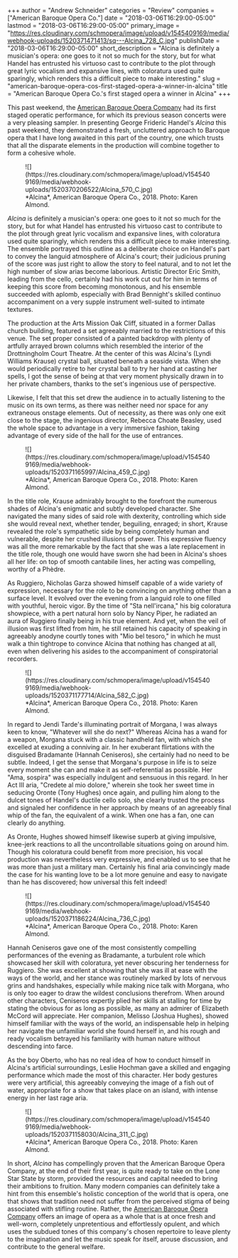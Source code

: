 +++
author = "Andrew Schneider"
categories = "Review"
companies = ["American Baroque Opera Co."]
date = "2018-03-06T16:29:00-05:00"
lastmod = "2018-03-06T16:29:00-05:00"
primary_image = "https://res.cloudinary.com/schmopera/image/upload/v1545409169/media/webhook-uploads/1520371471413/sq---Alcina_728_C.jpg"
publishDate = "2018-03-06T16:29:00-05:00"
short_description = "Alcina is definitely a musician&#039;s opera: one goes to it not so much for the story, but for what Handel has entrusted his virtuoso cast to contribute to the plot through great lyric vocalism and expansive lines, with coloratura used quite sparingly, which renders this a difficult piece to make interesting."
slug = "american-baroque-opera-cos-first-staged-opera-a-winner-in-alcina"
title = "American Baroque Opera Co.&#039;s first staged opera a winner in Alcina"
+++

This past weekend, the [American Baroque Opera Company](/scene/people/american-baroque-opera-co/) had its first staged operatic performance, for which its previous season concerts were a very pleasing sampler. In presenting George Frideric Handel's *Alcina* this past weekend, they demonstrated a fresh, uncluttered approach to Baroque opera that I have long awaited in this part of the country, one which trusts that all the disparate elements in the production will combine together to form a cohesive whole.

<figure data-type="image">
![](https://res.cloudinary.com/schmopera/image/upload/v1545409169/media/webhook-uploads/1520370206522/Alcina_570_C.jpg)
<figcaption>*Alcina*, American Baroque Opera Co., 2018. Photo: Karen Almond.</figcaption>
</figure>

*Alcina* is definitely a musician's opera: one goes to it not so much for the story, but for what Handel has entrusted his virtuoso cast to contribute to the plot through great lyric vocalism and expansive lines, with coloratura used quite sparingly, which renders this a difficult piece to make interesting. The ensemble portrayed this outline as a deliberate choice on Handel's part to convey the languid atmosphere of Alcina's court; their judicious pruning of the score was just right to allow the story to feel natural, and to not let the high number of slow arias become laborious. Artistic Director Eric Smith, leading from the cello, certainly had his work cut out for him in terms of keeping this score from becoming monotonous, and his ensemble succeeded with aplomb, especially with Brad Bennight's skilled continuo accompaniment on a very supple instrument well-suited to intimate textures.

The production at the Arts Mission Oak Cliff, situated in a former Dallas church building, featured a set agreeably married to the restrictions of this venue. The set proper consisted of a painted backdrop with plenty of artfully arrayed brown columns which resembled the interior of the Drottningholm Court Theatre. At the center of this was Alcina's (Lyndi Williams Krause) crystal ball, situated beneath a seaside vista. When she would periodically retire to her crystal ball to try her hand at casting her spells, I got the sense of being at that very moment physically drawn in to her private chambers, thanks to the set's ingenious use of perspective.

Likewise, I felt that this set drew the audience in to actually listening to the music on its own terms, as there was neither need nor space for any extraneous onstage elements. Out of necessity, as there was only one exit close to the stage, the ingenious director, Rebecca Choate Beasley, used the whole space to advantage in a very immersive fashion, taking advantage of every side of the hall for the use of entrances.

<figure data-type="image">
![](https://res.cloudinary.com/schmopera/image/upload/v1545409169/media/webhook-uploads/1520371165997/Alcina_459_C.jpg)
<figcaption>*Alcina*, American Baroque Opera Co., 2018. Photo: Karen Almond.</figcaption>
</figure>

In the title role, Krause admirably brought to the forefront the numerous shades of Alcina's enigmatic and subtly developed character. She navigated the many sides of said role with dexterity, controlling which side she would reveal next, whether tender, beguiling, enraged; in short, Krause revealed the role's sympathetic side by being completely human and vulnerable, despite her crushed illusions of power. This expressive fluency was all the more remarkable by the fact that she was a late replacement in the title role, though one would have sworn she had been in Alcina's shoes all her life: on top of smooth cantabile lines, her acting was compelling, worthy of a Phèdre.

As Ruggiero, Nicholas Garza showed himself capable of a wide variety of expression, necessary for the role to be convincing on anything other than a surface level. It evolved over the evening from a languid role to one filled with youthful, heroic vigor. By the time of "Sta nell'ircana," his big coloratura showpiece, with a pert natural horn solo by Nancy Piper, he radiated an aura of Ruggiero finally being in his true element. And yet, when the veil of illusion was first lifted from him, he still retained his capacity of speaking in agreeably anodyne courtly tones with "Mio bel tesoro," in which he must walk a thin tightrope to convince Alcina that nothing has changed at all, even when delivering his asides to the accompaniment of conspiratorial recorders.

<figure data-type="image">
![](https://res.cloudinary.com/schmopera/image/upload/v1545409169/media/webhook-uploads/1520371177714/Alcina_582_C.jpg)
<figcaption>*Alcina*, American Baroque Opera Co., 2018. Photo: Karen Almond.</figcaption>
</figure>

In regard to Jendi Tarde's illuminating portrait of Morgana, I was always keen to know, "Whatever will she do next?" Whereas Alcina has a wand for a weapon, Morgana stuck with a classic handheld fan, with which she excelled at exuding a conniving air. In her exuberant flirtations with the disguised Bradamante (Hannah Ceniseros), she certainly had no need to be subtle. Indeed, I get the sense that Morgana's purpose in life is to seize every moment she can and make it as self-referential as possible. Her "Ama, sospira" was especially indulgent and sensuous in this regard. In her Act III aria, "Credete al mio dolore," wherein she took her sweet time in seducing Oronte (Tony Hughes) once again, and pulling him along to the dulcet tones of Handel's ductile cello solo, she clearly trusted the process and signaled her confidence in her approach by means of an agreeably final whip of the fan, the equivalent of a wink.  When one has a fan, one can clearly do anything. 

As Oronte, Hughes showed himself likewise superb at giving impulsive, knee-jerk reactions to all the uncontrollable situations going on around him. Though his coloratura could benefit from more precision, his vocal production was nevertheless very expressive, and enabled us to see that he was more than just a military man. Certainly his final aria convincingly made the case for his wanting love to be a lot more genuine and easy to navigate than he has discovered; how universal this felt indeed!

<figure data-type="image">
![](https://res.cloudinary.com/schmopera/image/upload/v1545409169/media/webhook-uploads/1520371186224/Alcina_736_C.jpg)
<figcaption>*Alcina*, American Baroque Opera Co., 2018. Photo: Karen Almond.</figcaption>
</figure>

Hannah Ceniseros gave one of the most consistently compelling performances of the evening as Bradamante, a turbulent role which showcased her skill with coloratura, yet never obscuring her tenderness for Ruggiero. She was excellent at showing that she was ill at ease with the ways of the world, and her stance was routinely marked by lots of nervous grins and handshakes, especially while making nice talk with Morgana, who is only too eager to draw the wildest conclusions therefrom. When around other characters, Ceniseros expertly plied her skills at stalling for time by stating the obvious for as long as possible, as many an admirer of Elizabeth McCord will appreciate. 
 Her companion, Melisso (Joshua Hughes), showed himself familiar with the ways of the world, an indispensable help in helping her navigate the unfamiliar world she found herself in, and his rough and ready vocalism betrayed his familiarity with human nature without descending into farce.

As the boy Oberto, who has no real idea of how to conduct himself in Alcina's artificial surroundings, Leslie Hochman gave a skilled and engaging performance which made the most of this character. Her body gestures were very artificial, this agreeably conveying the image of a fish out of water, appropriate for a show that takes place on an island, with intense energy in her last rage aria.

<figure data-type="image">
![](https://res.cloudinary.com/schmopera/image/upload/v1545409169/media/webhook-uploads/1520371158030/Alcina_311_C.jpg)
<figcaption>*Alcina*, American Baroque Opera Co., 2018. Photo: Karen Almond.</figcaption>
</figure>

In short, *Alcina* has compellingly proven that the American Baroque Opera Company, at the end of their first year, is quite ready to take on the Lone Star State by storm, provided the resources and capital needed to bring their ambitions to fruition. Many modern companies can definitely take a hint from this ensemble's holistic conception of the world that is opera, one that shows that tradition need not suffer from the perceived stigma of being associated with stifling routine. Rather, the [American Baroque Opera Company](/scene/people/american-baroque-opera-co/) offers an image of opera as a whole that is at once fresh and well-worn, completely unpretentious and effortlessly opulent, and which uses the subdued tones of this company's chosen repertoire to leave plenty to the imagination and let the music speak for itself, arouse discussion, and contribute to the general welfare.
